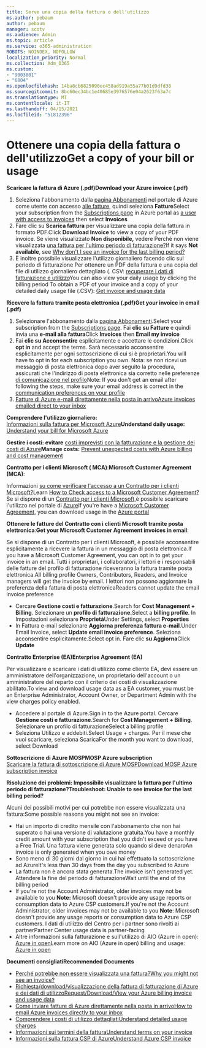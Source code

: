 ```yaml
---
title: Serve una copia della fattura o dell'utilizzo
ms.author: pebaum
author: pebaum
manager: scotv
ms.audience: Admin
ms.topic: article
ms.service: o365-administration
ROBOTS: NOINDEX, NOFOLLOW
localization_priority: Normal
ms.collection: Adm_O365
ms.custom:
- "9003801"
- "6804"
ms.openlocfilehash: 14ba8cb6825090ec458ad919a55a77b01d9dfd38
ms.sourcegitcommit: 8bc60ec34bc1e40685e3976576e04a2623f63a7c
ms.translationtype: MT
ms.contentlocale: it-IT
ms.lasthandoff: 04/15/2021
ms.locfileid: "51812396"
---
```

# <a name="get-a-copy-of-your-bill-or-usage"></a><span data-ttu-id="e6bba-102">Ottenere una copia della fattura o dell'utilizzo</span><span class="sxs-lookup"><span data-stu-id="e6bba-102">Get a copy of your bill or usage</span></span>

<span data-ttu-id="e6bba-103">**Scaricare la fattura di Azure (.pdf)**</span><span class="sxs-lookup"><span data-stu-id="e6bba-103">**Download your Azure invoice (.pdf)**</span></span>

1. <span data-ttu-id="e6bba-104">Seleziona l'abbonamento dalla [pagina Abbonamenti](https://portal.azure.com/#blade/Microsoft_Azure_Billing/SubscriptionsBlade) nel portale di Azure come utente con accesso [alle fatture,](https://docs.microsoft.com/azure/cost-management-billing/manage/manage-billing-access?WT.mc_id=Portal-Microsoft_Azure_Support) quindi seleziona **Fatture**</span><span class="sxs-lookup"><span data-stu-id="e6bba-104">Select your subscription from the [Subscriptions page](https://portal.azure.com/#blade/Microsoft_Azure_Billing/SubscriptionsBlade) in Azure portal as [a user with access to invoices](https://docs.microsoft.com/azure/cost-management-billing/manage/manage-billing-access?WT.mc_id=Portal-Microsoft_Azure_Support) then select **Invoices**</span></span>
2. <span data-ttu-id="e6bba-105">Fare clic su **Scarica fattura** per visualizzare una copia della fattura in formato PDF.</span><span class="sxs-lookup"><span data-stu-id="e6bba-105">Click **Download Invoice** to view a copy of your PDF invoice.</span></span> <span data-ttu-id="e6bba-106">Se viene visualizzato **Non disponibile,** vedere Perché non viene visualizzata [una fattura per l'ultimo periodo di fatturazione?](https://docs.microsoft.com/azure/cost-management-billing/manage/download-azure-invoice-daily-usage-date?WT.mc_id=Portal-Microsoft_Azure_Support#noinvoice)</span><span class="sxs-lookup"><span data-stu-id="e6bba-106">If it says **Not available**, see [Why don't I see an invoice for the last billing period?](https://docs.microsoft.com/azure/cost-management-billing/manage/download-azure-invoice-daily-usage-date?WT.mc_id=Portal-Microsoft_Azure_Support#noinvoice)</span></span>
3. <span data-ttu-id="e6bba-107">È inoltre possibile visualizzare l'utilizzo giornaliero facendo clic sul periodo di fatturazione Per ottenere un PDF della fattura e una copia del file di utilizzo giornaliero dettagliato (. CSV: [recuperare i dati di fatturazione e utilizzo](https://docs.microsoft.com/azure/cost-management-billing/manage/download-azure-invoice-daily-usage-date?WT.mc_id=Portal-Microsoft_Azure_Support)</span><span class="sxs-lookup"><span data-stu-id="e6bba-107">You can also view your daily usage by clicking the billing period To obtain a PDF of your invoice and a copy of your detailed daily usage file (.CSV): [Get invoice and usage data](https://docs.microsoft.com/azure/cost-management-billing/manage/download-azure-invoice-daily-usage-date?WT.mc_id=Portal-Microsoft_Azure_Support)</span></span>

<span data-ttu-id="e6bba-108">**Ricevere la fattura tramite posta elettronica (.pdf)**</span><span class="sxs-lookup"><span data-stu-id="e6bba-108">**Get your invoice in email (.pdf)**</span></span>

1. <span data-ttu-id="e6bba-109">Selezionare l'abbonamento dalla [pagina Abbonamenti](https://ms.portal.azure.com/#blade/Microsoft_Azure_Billing/SubscriptionsBlade).</span><span class="sxs-lookup"><span data-stu-id="e6bba-109">Select your subscription from the [Subscriptions page](https://ms.portal.azure.com/#blade/Microsoft_Azure_Billing/SubscriptionsBlade).</span></span> <span data-ttu-id="e6bba-110">Fai **clic su Fatture** e quindi invia una **e-mail alla fattura**</span><span class="sxs-lookup"><span data-stu-id="e6bba-110">Click **Invoices** then **Email my invoice**</span></span>
2. <span data-ttu-id="e6bba-111">Fai **clic su Acconsentire** esplicitamente e accettare le condizioni.</span><span class="sxs-lookup"><span data-stu-id="e6bba-111">Click **opt in** and accept the terms.</span></span> <span data-ttu-id="e6bba-112">Sarà necessario acconsentire esplicitamente per ogni sottoscrizione di cui si è proprietari.</span><span class="sxs-lookup"><span data-stu-id="e6bba-112">You will have to opt in for each subscription you own.</span></span> <span data-ttu-id="e6bba-113">Nota: se non ricevi un messaggio di posta elettronica dopo aver seguito la procedura, assicurati che l'indirizzo di posta elettronica sia corretto nelle preferenze [di comunicazione nel profilo](https://account.windowsazure.com/profile)</span><span class="sxs-lookup"><span data-stu-id="e6bba-113">Note: If you don't get an email after following the steps, make sure your email address is correct in the [communication preferences on your profile](https://account.windowsazure.com/profile)</span></span>
3. [<span data-ttu-id="e6bba-114">Fatture di Azure e-mail direttamente nella posta in arrivo</span><span class="sxs-lookup"><span data-stu-id="e6bba-114">Azure invoices emailed direct to your inbox</span></span>](https://azure.microsoft.com/blog/azure-email-invoices/)

<span data-ttu-id="e6bba-115">**Comprendere l'utilizzo giornaliero:**  
 [Informazioni sulla fattura per Microsoft Azure](https://docs.microsoft.com/azure/cost-management-billing/understand/review-individual-bill?WT.mc_id=Portal-Microsoft_Azure_Support)</span><span class="sxs-lookup"><span data-stu-id="e6bba-115">**Understand daily usage:** 
[Understand your bill for Microsoft Azure](https://docs.microsoft.com/azure/cost-management-billing/understand/review-individual-bill?WT.mc_id=Portal-Microsoft_Azure_Support)</span></span>  

<span data-ttu-id="e6bba-116">**Gestire i costi: evitare** [costi imprevisti con la fatturazione e la gestione dei costi di Azure](https://docs.microsoft.com/azure/cost-management-billing/manage/getting-started?WT.mc_id=Portal-Microsoft_Azure_Support)</span><span class="sxs-lookup"><span data-stu-id="e6bba-116">**Manage costs:** [Prevent unexpected costs with Azure billing and cost management](https://docs.microsoft.com/azure/cost-management-billing/manage/getting-started?WT.mc_id=Portal-Microsoft_Azure_Support)</span></span>  

<span data-ttu-id="e6bba-117">**Contratto per i clienti Microsoft ( MCA)**:</span><span class="sxs-lookup"><span data-stu-id="e6bba-117">**Microsoft Customer Agreement (MCA)**:</span></span>

<span data-ttu-id="e6bba-118">Informazioni  [su come verificare l'accesso a un Contratto per i clienti Microsoft?](https://docs.microsoft.com/azure/cost-management-billing/manage/download-azure-invoice-daily-usage-date?WT.mc_id=Portal-Microsoft_Azure_Support#check-access-to-a-microsoft-customer-agreement)</span><span class="sxs-lookup"><span data-stu-id="e6bba-118">Learn  [How to Check access to a Microsoft Customer Agreement?](https://docs.microsoft.com/azure/cost-management-billing/manage/download-azure-invoice-daily-usage-date?WT.mc_id=Portal-Microsoft_Azure_Support#check-access-to-a-microsoft-customer-agreement)</span></span>  
<span data-ttu-id="e6bba-119">Se si dispone di un [Contratto per i clienti Microsoft,](https://docs.microsoft.com/azure/cost-management-billing/manage/download-azure-invoice-daily-usage-date?WT.mc_id=Portal-Microsoft_Azure_Support#check-access-to-a-microsoft-customer-agreement)è possibile scaricare l'utilizzo nel portale di [Azure](https://portal.azure.com/)</span><span class="sxs-lookup"><span data-stu-id="e6bba-119">If you're have a [Microsoft Customer Agreement](https://docs.microsoft.com/azure/cost-management-billing/manage/download-azure-invoice-daily-usage-date?WT.mc_id=Portal-Microsoft_Azure_Support#check-access-to-a-microsoft-customer-agreement), you can download usage in the [Azure portal](https://portal.azure.com/)</span></span>

<span data-ttu-id="e6bba-120">**Ottenere le fatture del Contratto con i clienti Microsoft tramite posta elettronica**:</span><span class="sxs-lookup"><span data-stu-id="e6bba-120">**Get your Microsoft Customer Agreement invoices in email**:</span></span>

<span data-ttu-id="e6bba-121">Se si dispone di un Contratto per i clienti Microsoft, è possibile acconsentire esplicitamente a ricevere la fattura in un messaggio di posta elettronica.</span><span class="sxs-lookup"><span data-stu-id="e6bba-121">If you have a Microsoft Customer Agreement, you can opt in to get your invoice in an email.</span></span> <span data-ttu-id="e6bba-122">Tutti i proprietari, i collaboratori, i lettori e i responsabili delle fatture del profilo di fatturazione riceveranno la fattura tramite posta elettronica.</span><span class="sxs-lookup"><span data-stu-id="e6bba-122">All billing profile Owners, Contributors, Readers, and Invoice managers will get the invoice by email.</span></span> <span data-ttu-id="e6bba-123">I lettori non possono aggiornare la preferenza della fattura di posta elettronica</span><span class="sxs-lookup"><span data-stu-id="e6bba-123">Readers cannot update the email invoice preference</span></span>

- <span data-ttu-id="e6bba-124">Cercare **Gestione costi e fatturazione**.</span><span class="sxs-lookup"><span data-stu-id="e6bba-124">Search for **Cost Management + Billing**.</span></span> <span data-ttu-id="e6bba-125">Selezionare un **profilo di fatturazione.**</span><span class="sxs-lookup"><span data-stu-id="e6bba-125">Select a **billing profile**.</span></span> <span data-ttu-id="e6bba-126">In Impostazioni selezionare **Proprietà**</span><span class="sxs-lookup"><span data-stu-id="e6bba-126">Under Settings, select **Properties**</span></span>
- <span data-ttu-id="e6bba-127">In Fattura e-mail selezionare **Aggiorna preferenza fattura e-mail**.</span><span class="sxs-lookup"><span data-stu-id="e6bba-127">Under Email Invoice, select **Update email invoice preference**.</span></span> <span data-ttu-id="e6bba-128">Seleziona acconsentire esplicitamente.</span><span class="sxs-lookup"><span data-stu-id="e6bba-128">Select opt in.</span></span> <span data-ttu-id="e6bba-129">Fare clic **su Aggiorna**</span><span class="sxs-lookup"><span data-stu-id="e6bba-129">Click **Update**</span></span>

<span data-ttu-id="e6bba-130">**Contratto Enterprise (EA)**</span><span class="sxs-lookup"><span data-stu-id="e6bba-130">**Enterprise Agreement (EA)**</span></span>

<span data-ttu-id="e6bba-131">Per visualizzare e scaricare i dati di utilizzo come cliente EA, devi essere un amministratore dell'organizzazione, un proprietario dell'account o un amministratore del reparto con il criterio dei costi di visualizzazione abilitato.</span><span class="sxs-lookup"><span data-stu-id="e6bba-131">To view and download usage data as a EA customer, you must be an Enterprise Administrator, Account Owner, or Department Admin with the view charges policy enabled.</span></span>

- <span data-ttu-id="e6bba-132">Accedere al portale di Azure.</span><span class="sxs-lookup"><span data-stu-id="e6bba-132">Sign in to the Azure portal.</span></span> <span data-ttu-id="e6bba-133">Cercare **Gestione costi e fatturazione**.</span><span class="sxs-lookup"><span data-stu-id="e6bba-133">Search for **Cost Management + Billing**.</span></span> <span data-ttu-id="e6bba-134">Selezionare un profilo di fatturazione</span><span class="sxs-lookup"><span data-stu-id="e6bba-134">Select a billing profile</span></span>
- <span data-ttu-id="e6bba-135">Seleziona Utilizzo e addebiti.</span><span class="sxs-lookup"><span data-stu-id="e6bba-135">Select Usage + charges.</span></span> <span data-ttu-id="e6bba-136">Per il mese che vuoi scaricare, seleziona Scarica</span><span class="sxs-lookup"><span data-stu-id="e6bba-136">For the month you want to download, select Download</span></span>

<span data-ttu-id="e6bba-137">**Sottoscrizione di Azure MOSP**</span><span class="sxs-lookup"><span data-stu-id="e6bba-137">**MOSP Azure subscription**</span></span>  
[<span data-ttu-id="e6bba-138">Scaricare la fattura di sottoscrizione di Azure MOSP</span><span class="sxs-lookup"><span data-stu-id="e6bba-138">Download MOSP Azure subscription invoice</span></span>](https://docs.microsoft.com/azure/cost-management-billing/understand/download-azure-invoice?WT.mc_id=Portal-Microsoft_Azure_Support#download-your-mosp-azure-subscription-invoice)

<span data-ttu-id="e6bba-139">**Risoluzione dei problemi: Impossibile visualizzare la fattura per l'ultimo periodo di fatturazione?**</span><span class="sxs-lookup"><span data-stu-id="e6bba-139">**Troubleshoot: Unable to see invoice for the last billing period?**</span></span>

<span data-ttu-id="e6bba-140">Alcuni dei possibili motivi per cui potrebbe non essere visualizzata una fattura:</span><span class="sxs-lookup"><span data-stu-id="e6bba-140">Some possible reasons you might not see an invoice:</span></span>

- <span data-ttu-id="e6bba-141">Hai un importo di credito mensile con l'abbonamento che non hai superato o hai una versione di valutazione gratuita.</span><span class="sxs-lookup"><span data-stu-id="e6bba-141">You have a monthly credit amount with your subscription that you didn't exceed or you have a Free Trial.</span></span> <span data-ttu-id="e6bba-142">Una fattura viene generata solo quando si deve denaro</span><span class="sxs-lookup"><span data-stu-id="e6bba-142">An invoice is only generated when you owe money</span></span>
- <span data-ttu-id="e6bba-143">Sono meno di 30 giorni dal giorno in cui hai effettuato la sottoscrizione ad Azure</span><span class="sxs-lookup"><span data-stu-id="e6bba-143">It's less than 30 days from the day you subscribed to Azure</span></span>
- <span data-ttu-id="e6bba-144">La fattura non è ancora stata generata.</span><span class="sxs-lookup"><span data-stu-id="e6bba-144">The invoice isn't generated yet.</span></span> <span data-ttu-id="e6bba-145">Attendere la fine del periodo di fatturazione</span><span class="sxs-lookup"><span data-stu-id="e6bba-145">Wait until the end of the billing period</span></span>
- <span data-ttu-id="e6bba-146">If you're not the Account Administrator, older invoices may not be available to you **Note:** Microsoft doesn't provide any usage reports or consumption data to Azure CSP customers.</span><span class="sxs-lookup"><span data-stu-id="e6bba-146">If you're not the Account Administrator, older invoices may not be available to you **Note**: Microsoft doesn't provide any usage reports or consumption data to Azure CSP customers.</span></span> <span data-ttu-id="e6bba-147">I dati di utilizzo del Centro per i partner sono rivolti ai partner</span><span class="sxs-lookup"><span data-stu-id="e6bba-147">Partner Center usage data is partner-facing</span></span>
- <span data-ttu-id="e6bba-148">Altre informazioni sulla fatturazione e sull'utilizzo di AIO (Azure in open): [Azure in open](https://azure.microsoft.com/offers/ms-azr-0111p/)</span><span class="sxs-lookup"><span data-stu-id="e6bba-148">Learn more on AIO (Azure in open) billing and usage: [Azure in open](https://azure.microsoft.com/offers/ms-azr-0111p/)</span></span>

<span data-ttu-id="e6bba-149">**Documenti consigliati**</span><span class="sxs-lookup"><span data-stu-id="e6bba-149">**Recommended Documents**</span></span>

- [<span data-ttu-id="e6bba-150">Perché potrebbe non essere visualizzata una fattura?</span><span class="sxs-lookup"><span data-stu-id="e6bba-150">Why you might not see an invoice?</span></span>](https://docs.microsoft.com/azure/cost-management-billing/understand/download-azure-invoice?WT.mc_id=Portal-Microsoft_Azure_Support#noinvoice)
- [<span data-ttu-id="e6bba-151">Richiesta/download/visualizzazione della fattura di fatturazione di Azure e dei dati di utilizzo</span><span class="sxs-lookup"><span data-stu-id="e6bba-151">Request/Download/View your Azure billing invoice and usage data</span></span>](https://docs.microsoft.com/azure/cost-management-billing/manage/download-azure-invoice-daily-usage-date?WT.mc_id=Portal-Microsoft_Azure_Support)
- [<span data-ttu-id="e6bba-152">Come inviare fatture di Azure direttamente nella posta in arrivo</span><span class="sxs-lookup"><span data-stu-id="e6bba-152">How to email Azure invoices directly to your inbox</span></span>](https://docs.microsoft.com/azure/cost-management-billing/manage/download-azure-invoice-daily-usage-date?WT.mc_id=Portal-Microsoft_Azure_Support)
- [<span data-ttu-id="e6bba-153">Comprendere i costi di utilizzo dettagliati</span><span class="sxs-lookup"><span data-stu-id="e6bba-153">Understand detailed usage charges</span></span>](https://docs.microsoft.com/azure/cost-management-billing/understand/review-individual-bill?WT.mc_id=Portal-Microsoft_Azure_Support#csv)
- [<span data-ttu-id="e6bba-154">Informazioni sui termini della fattura</span><span class="sxs-lookup"><span data-stu-id="e6bba-154">Understand terms on your invoice</span></span>](https://docs.microsoft.com/azure/cost-management-billing/understand/understand-invoice?WT.mc_id=Portal-Microsoft_Azure_Support)
- [<span data-ttu-id="e6bba-155">Informazioni sulla fattura CSP di Azure</span><span class="sxs-lookup"><span data-stu-id="e6bba-155">Understand Azure CSP invoice</span></span>](https://docs.microsoft.com/partner-center/azure-plan-lp?WT.mc_id=Portal-Microsoft_Azure_Support)
